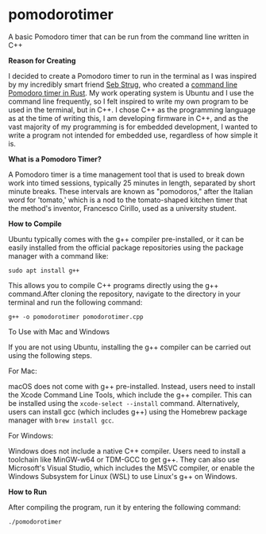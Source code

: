 # pomodorotimer
A basic Pomodoro timer that can be run from the command line written in C++

**Reason for Creating**

I decided to create a Pomodoro timer to run in the terminal as I was inspired by my incredibly smart friend [Seb Strug](https://www.sebstrug.com), who created a [command line Pomodoro timer in Rust](https://www.sebstrug.com/code/pomodoro/). My work operating system is Ubuntu and I use the command line frequently, so I felt inspired to write my own program to be used in the terminal, but in C++. I chose C++ as the programming language as at the time of writing this, I am developing firmware in C++, and as the vast majority of my programming is for embedded development, I wanted to write a program not intended for embedded use, regardless of how simple it is.

**What is a Pomodoro Timer?**

A Pomodoro timer is a time management tool that is used to break down work into timed sessions, typically 25 minutes in length, separated by short minute breaks. These intervals are known as "pomodoros," after the Italian word for 'tomato,' which is a nod to the tomato-shaped kitchen timer that the method's inventor, Francesco Cirillo, used as a university student.

**How to Compile**

Ubuntu typically comes with the g++ compiler pre-installed, or it can be easily installed from the official package repositories using the package manager with a command like:

`sudo apt install g++`

This allows you to compile C++ programs directly using the g++ command.After cloning the repository, navigate to the directory in your terminal and run the following command:

`g++ -o pomodorotimer pomodorotimer.cpp`

To Use with Mac and Windows

If you are not using Ubuntu, installing the g++ compiler can be carried out using the following steps.

For Mac:

macOS does not come with g++ pre-installed. Instead, users need to install the Xcode Command Line Tools, which include the g++ compiler. This can be installed using the `xcode-select --install` command. Alternatively, users can install gcc (which includes g++) using the Homebrew package manager with `brew install gcc`.

For Windows:

Windows does not include a native C++ compiler. Users need to install a toolchain like MinGW-w64 or TDM-GCC to get g++. They can also use Microsoft's Visual Studio, which includes the MSVC compiler, or enable the Windows Subsystem for Linux (WSL) to use Linux's g++ on Windows.

**How to Run**

After compiling the program, run it by entering the following command:

`./pomodorotimer`

